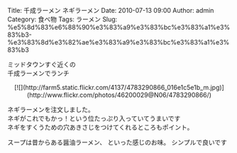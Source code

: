 Title: 千成ラーメン ネギラーメン
Date: 2010-07-13 09:00
Author: admin
Category: 食べ物
Tags: ラーメン
Slug: %e5%8d%83%e6%88%90%e3%83%a9%e3%83%bc%e3%83%a1%e3%83%b3-%e3%83%8d%e3%82%ae%e3%83%a9%e3%83%bc%e3%83%a1%e3%83%b3

ミッドタウンすぐ近くの  
千成ラーメンでランチ

<p>
<center>
[![](http://farm5.static.flickr.com/4137/4783290866_016e1c5e1b_m.jpg)](http://www.flickr.com/photos/46200029@N06/4783290866/)

</center>
  
ネギラーメンを注文しました。  
ネギがこれでもかっ！という位たっぷり入っていてうまいです  
ネギをすくうための穴あきさじをつけてくれるところもポイント。

</p>
スープは昔からある醤油ラーメン、  
といった感じのお味。  
シンプルで良いです
